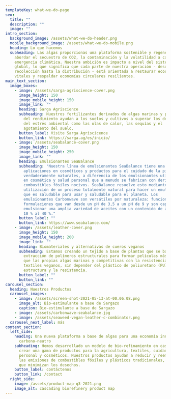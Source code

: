 ```yaml
---
templateKey: what-we-do-page
seo:
  title: ""
  description: ""
  image: ""
intro_section:
  background_image: /assets/what-we-do-header.png
  mobile_background_image: /assets/what-we-do-mobile.png
  heading: Lo que hacemos
  subheading: Las algas proporcionas una plataforma sostenible y regenerativa para
    abordar el secuestro de CO2, la contaminación y la volatilidad a causa de la
    emergencia climática. Nuestra ambición es impacto a nivel del sistema
    global, lo que significa que cada parte de nuestra operación - desde la
    recolección hasta la distribución - está orientada a restaurar ecosistemas
    vitales y respaldar economías circulares resilientes.
main_text_section:
  image_boxes:
    - image: /assets/sarga-agriscience-cover.png
      image_height: 150
      image_mobile_height: 150
      image_link: ""
      heading: Sarga Agriscience
      subheading: Nuestros fertilizantes derivados de algas marinas y potenciadores
        del rendimiento ayudan a los suelos y cultivos a superar los desafíos
        del estrés ambiental como las olas de calor, las sequías y el
        agotamiento del suelo.
      button_label: Visite Sarga Agriscicence
      button_link: https://sarga.ag/es/inicio/
    - image: /assets/seabalance-cover.png
      image_height: 150
      image_mobile_height: 250
      image_link: ""
      heading: Emulsionantes SeaBalance
      subheading: "Nuestra línea de emulsionantes SeaBalance tiene una amplia gama de
        aplicaciones en cosméticos y productos para el cuidado de la piel. Son
        verdaderamente naturales, a diferencia de los emulsionantes utilizados
        en cosmética y salud personal que a menudo se fabrican con derivados de
        combustibles fósiles nocivos. SeaBalance resuelve esto mediante la
        utilización de un proceso totalmente natural para hacer un emulsionante
        que es saludable para usar y saludable para el planeta. Los
        emulsionantes Carbonwave son versátiles por naturaleza: funcionan con
        formulaciones que van desde un pH de 3,5 a un pH de 9 y son capaces de
        emulsionar una amplia variedad de aceites con un contenido de aceite del
        10 % al 40 %."
      button_label: ""
      button_link: https://www.seabalance.com/
    - image: /assets/leather-cover.png
      image_height: 150
      image_mobile_height: 200
      image_link: ""
      heading: Biomateriales y alternativas de cueros veganos
      subheading: Estamos creando un tejido a base de plantas que se basa en la
        extracción de polímeros estructurales para formar películas más fuertes
        que las propias algas marinas y competitivas con la resistencia de otros
        textiles veganos, sin depender del plástico de poliuretano (PU) para la
        estructura y la resistencia.
      button_label: ""
      button_link: ""
carousel_section:
  heading: Nuestros Productos
  carousel_images:
    - image: /assets/screen-shot-2021-05-13-at-00.06.08.png
      image_alt: Bio-estimulante a base de Sargazo
      caption: Bio-estimulante a base de Sargazo
    - image: /assets/carbonwave-seabalance.jpg
    - image: /assets/seaweed-vegan-leather-c-combinator.png
  carousel_next_label: más
content_section:
  left_side:
    heading: Una nueva plataforma a base de algas para una economía innovadora y
      carbono-neutro
    subheading: Hemos desarrollado un modelo de bio-refinamiento en cascada capaz de
      crear una gama de productos para la agricultura, textiles, cuidado
      personal y cosméticos. Nuestros productos ayudan a reducir y reemplazar
      las emisiones de combustibles fósiles y plásticos tradicionales, al tiempo
      que minimizan los desechos.
    button_label: contáctenos
    button_link: /contact
  right_side:
    image: /assets/product-map-q3-2021.png
    image_alt: cascading biorefinery product map
---
```

